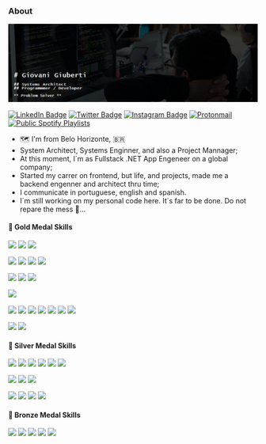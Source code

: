 ### About
![@giuberti](/resources/img/banner.png)
<!---
[![Visits Badge](https://badges.pufler.dev/visits/braydoncoyer/braydoncoyer)](https:braydoncoyer.dev)
[![CodePen Badge](https://img.shields.io/badge/CodePen-Profile-informational?style=flat&logo=codepen&logoColor=white&color=black)](https://codepen.io/braydoncoyer)
--->
[![LinkedIn Badge](https://img.shields.io/badge/LinkedIn-Profile-informational?style=flat&logo=linkedin&logoColor=white&color=0D76A8)](https://www.linkedin.com/in/giuberti/)
[![Twitter Badge](https://img.shields.io/badge/Twitter-Profile-informational?style=flat&logo=twitter&logoColor=white&color=1CA2F1)](https://twitter.com/gritante)
[![Instagram Badge](https://img.shields.io/badge/Instagram-Profile-informational?style=flat&logo=instagram&logoColor=white&color=E4405F)](https://instagram.com/giuberti)
[![Protonmail](https://img.shields.io/badge/ProtonMail-Mail%20Me-informational?style=flat&logo=protonmail&logoColor=white&color=8B89CC)](mailto:giuberti@protonmail.com)
[![Public Spotify Playlists](https://img.shields.io/badge/Spotify-Public%20Playlists-informational?&style=flat&logo=spotify&logoColor=white&color=1ED760)](https://open.spotify.com/user/giuberti/playlists)

- 🗺️ I'm from Belo Horizonte, 🇧🇷
- System Architect, Systems Enginner, and also a Project Mannager;
- At this moment, I´m as Fullstack .NET App Engeneer on a global company;
- Started my carrer on frontend, but life, and projects, made me a backend engenner and architect thru time;
- I communicate in portuguese, english and spanish.
- I´m still working on my personal code here. It´s far to be done. Do not repare the mess 👀...

#### 🥇 Gold Medal Skills
  
![](https://img.shields.io/badge/C%23-239120?style=flat&logo=c-sharp&logoColor=white)
![](https://img.shields.io/badge/Framework%204.7.8-informational?style=flat&logo=.net&logoColor=white&color=5C2D91)
![](https://img.shields.io/badge/Core%203.1-informational?style=flat&logo=.net&logoColor=white&color=5C2D91)

![](https://img.shields.io/badge/JavaScript-F7DF1E?style=flat&logo=javascript&logoColor=black) 
![](https://img.shields.io/badge/jQuery-0769AD?style=flat&logo=jquery&logoColor=white)
![](https://img.shields.io/badge/HTML5-E34F26?style=flat&logo=html5&logoColor=white)
![](https://img.shields.io/badge/CSS3-1572B6?style=flat&logo=css3&logoColor=white)

![](https://img.shields.io/badge/MySQL-00000F?style=flat&logo=mysql&logoColor=white)
![](https://img.shields.io/badge/SQLite-07405E?style=flat&logo=sqlite&logoColor=white)
![](https://img.shields.io/badge/Microsoft_SQL_Server-CC2927?style=flat&logo=microsoft-sql-server&logoColor=white)

![](https://img.shields.io/badge/Microsoft_Azure-0089D6?style=flat&logo=microsoft-azure&logoColor=white)

![](https://img.shields.io/badge/Microsoft_Excel-217346?style=flat&logo=microsoft-excel&logoColor=white)
![](https://img.shields.io/badge/Microsoft_PowerPoint-B7472A?style=flat&logo=microsoft-powerpoint&logoColor=white)
![](https://img.shields.io/badge/Microsoft_Access-A4373A?style=flat&logo=microsoft-access&logoColor=white)
![](https://img.shields.io/badge/Microsoft_Office-D83B01?style=flat&logo=microsoft-office&logoColor=white)
![](https://img.shields.io/badge/Microsoft_SharePoint-0078D4?style=flat&logo=microsoft-sharepoint&logoColor=white)
![](https://img.shields.io/badge/Microsoft_Word-2B579A?style=flat&logo=microsoft-word&logoColor=white)
![](https://img.shields.io/badge/Microsoft_Visio-3955A3?style=flate&logo=microsoft-visio&logoColor=white)

![](https://img.shields.io/badge/Markdown-000000?style=flat&logo=markdown&logoColor=white) 
![](https://img.shields.io/badge/Shell_Script-121011?style=flat&logo=gnu-bash&logoColor=white) 

#### 🥈 Silver Medal Skills

![](https://img.shields.io/badge/PHP-777BB4?style=flat&logo=php&logoColor=white)
![](https://img.shields.io/badge/Python-3776AB?style=flat&logo=python&logoColor=white)
![](https://img.shields.io/badge/Bootstrap-563D7C?style=flat&logo=bootstrap&logoColor=white)
![](https://img.shields.io/badge/Node.js-43853D?style=flat&logo=node.js&logoColor=white)
![](https://img.shields.io/badge/React-20232A?style=flat&logo=react&logoColor=61DAFB)
![](https://img.shields.io/badge/Angular-DD0031?style=flat&logo=angular&logoColor=white)

![](https://img.shields.io/badge/Java-ED8B00?style=flat&logo=java&logoColor=white)
![](https://img.shields.io/badge/6-informational?style=flat&logo=.net&logoColor=white&color=5C2D91)
![](https://img.shields.io/badge/AWS-343434?style=flat&logo=amazon&logoColor=white)

![](https://img.shields.io/badge/C%2B%2B-00599C?style=flat&logo=c%2B%2B&logoColor=white)
![](https://img.shields.io/badge/Pascal-00599C?style=flat&logo=pascal%2B%2B&logoColor=white)
![](https://aleen42.github.io/badges/src/photoshop.svg)
![](https://aleen42.github.io/badges/src/illustrator.svg)

#### 🥉 Bronze Medal Skills</summary>

![](https://img.shields.io/badge/C-00599C?style=flat&logo=c&logoColor=white)
![](https://img.shields.io/badge/TypeScript-007ACC?style=flat&logo=typescript&logoColor=white)
![](https://img.shields.io/badge/Vue.js-35495E?style=flat&logo=vue.js&logoColor=4FC08D)
![](https://img.shields.io/badge/Ruby-CC342D?style=flat&logo=ruby&logoColor=white)
![](https://img.shields.io/badge/SAP-0FAAFF?style=flat&logo=sap&logoColor=white)

<!---
giuberti/giuberti is a ✨ special ✨ repository because its `README.md` (this file) appears on your GitHub profile.
You can click the Preview link to take a look at your changes.
-->
